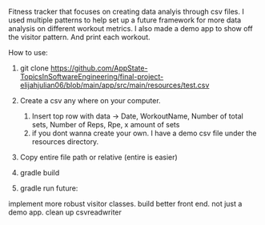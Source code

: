 Fitness tracker that focuses on creating data analyis through csv files. I used multiple patterns to help set up a future framework for more data analysis on different workout metrics. I also made a demo app to show off the visitor pattern. And print each workout.

How to use:

1. git clone https://github.com/AppState-TopicsInSoftwareEngineering/final-project-elijahjulian06/blob/main/app/src/main/resources/test.csv 

2. Create a csv any where on your computer.
   1. Insert top row with data -> Date, WorkoutName, Number of total sets, Number of Reps, Rpe, x amount of sets
   2. if you dont wanna create your own. I have a demo csv file under the resources directory.

3. Copy entire file path or relative (entire is easier) 

4. gradle build

5. gradle run
future:

implement more robust visitor classes. build better front end. not just a demo app. clean up csvreadwriter
